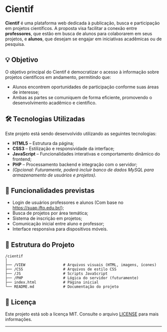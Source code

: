 
# Cientif

**Cientif** é uma plataforma web dedicada à publicação, busca e participação em projetos científicos. A proposta visa facilitar a conexão entre **professores**, que estão em busca de alunos para colaborarem em seus projetos, e **alunos**, que desejam se engajar em iniciativas acadêmicas ou de pesquisa.

## 💡 Objetivo

O objetivo principal do Cientif é democratizar o acesso à informação sobre projetos científicos em andamento, permitindo que:

* Alunos encontrem oportunidades de participação conforme suas áreas de interesse;
* Ambas as partes se comuniquem de forma eficiente, promovendo o desenvolvimento acadêmico e científico.

## 🛠️ Tecnologias Utilizadas

Este projeto está sendo desenvolvido utilizando as seguintes tecnologias:

* **HTML5** – Estrutura da página;
* **CSS3** – Estilização e responsividade da interface;
* **JavaScript** – Funcionalidades interativas e comportamento dinâmico do frontend;
* **PHP** – Processamento backend e integração com o servidor;
* *(Opcional: Futuramente, poderá incluir banco de dados MySQL para armazenamento de usuários e projetos).*

## 📌 Funcionalidades previstas

* Login de usuários professores e alunos (Com base no https://suap.ifto.edu.br/);
* Busca de projetos por área temática;
* Sistema de inscrição em projetos;
* Comunicação inicial entre aluno e professor;
* Interface responsiva para dispositivos móveis.

## 📂 Estrutura do Projeto

```
/cientif
│
├── /VIEW                 # Arquivos visuais (HTML, imagens, ícones)
├── /CSS                  # Arquivos de estilo CSS
├── /JS                   # Scripts JavaScript
├── /PHP                  # Lógica do servidor (futuramente)
├── index.html            # Página inicial
└── README.md             # Documentação do projeto
```


## 📄 Licença

Este projeto está sob a licença MIT. Consulte o arquivo [LICENSE](LICENSE) para mais informações.

---

